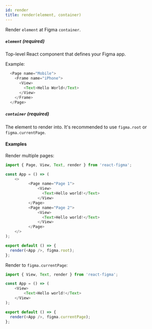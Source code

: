 ```yaml
---
id: render
title: render(element, container)
---
```


Render `element` at Figma `container`.


##### `element` (required)

Top-level React component that defines your Figma app.

Example:

```js
  <Page name="Mobile">
    <Frame name="iPhone">
      <View>
        <Text>Hello World</Text>
      </View>
    </Frame>
  </Page>
```

##### `container` (required)

The element to render into. It's recommended to use `figma.root` or `figma.currentPage`.

#### Examples

Render multiple pages:

```javascript
import { Page, View, Text, render } from 'react-figma';

const App = () => (
    <>
          <Page name="Page 1">
              <View>
                <Text>Hello world!</Text>
              </View>
          </Page>
          <Page name="Page 2">
              <View>
                <Text>Hello world!</Text>
              </View>
          </Page>
    </>
);

export default () => {
  render(<App />, figma.root);
};
``` 

Render to `figma.currentPage`:

```javascript
import { View, Text, render } from 'react-figma';

const App = () => (
    <View>
        <Text>Hello world!</Text>
    </View>
);

export default () => {
  render(<App />, figma.currentPage);
};
``` 
